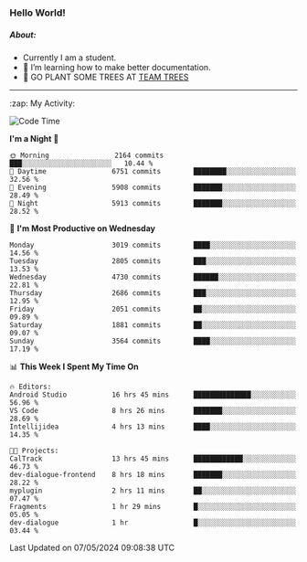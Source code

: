 ### Hello World!

##### About:
- Currently I am a student.
- 🌱 I’m learning how to make better documentation.
- 🌱 GO PLANT SOME TREES AT [TEAM TREES](https://teamtrees.org/)

---
  <summary>:zap: My Activity:</summary>
  
<!--START_SECTION:waka-->
![Code Time](http://img.shields.io/badge/Code%20Time-1%2C375%20hrs%2049%20mins-blue)

**I'm a Night 🦉** 

```text
🌞 Morning                2164 commits        ███░░░░░░░░░░░░░░░░░░░░░░   10.44 % 
🌆 Daytime                6751 commits        ████████░░░░░░░░░░░░░░░░░   32.56 % 
🌃 Evening                5908 commits        ███████░░░░░░░░░░░░░░░░░░   28.49 % 
🌙 Night                  5913 commits        ███████░░░░░░░░░░░░░░░░░░   28.52 % 
```
📅 **I'm Most Productive on Wednesday** 

```text
Monday                   3019 commits        ████░░░░░░░░░░░░░░░░░░░░░   14.56 % 
Tuesday                  2805 commits        ███░░░░░░░░░░░░░░░░░░░░░░   13.53 % 
Wednesday                4730 commits        ██████░░░░░░░░░░░░░░░░░░░   22.81 % 
Thursday                 2686 commits        ███░░░░░░░░░░░░░░░░░░░░░░   12.95 % 
Friday                   2051 commits        ██░░░░░░░░░░░░░░░░░░░░░░░   09.89 % 
Saturday                 1881 commits        ██░░░░░░░░░░░░░░░░░░░░░░░   09.07 % 
Sunday                   3564 commits        ████░░░░░░░░░░░░░░░░░░░░░   17.19 % 
```


📊 **This Week I Spent My Time On** 

```text
🔥 Editors: 
Android Studio           16 hrs 45 mins      ██████████████░░░░░░░░░░░   56.96 % 
VS Code                  8 hrs 26 mins       ███████░░░░░░░░░░░░░░░░░░   28.69 % 
Intellijidea             4 hrs 13 mins       ████░░░░░░░░░░░░░░░░░░░░░   14.35 % 

🐱‍💻 Projects: 
CalTrack                 13 hrs 45 mins      ████████████░░░░░░░░░░░░░   46.73 % 
dev-dialogue-frontend    8 hrs 18 mins       ███████░░░░░░░░░░░░░░░░░░   28.22 % 
myplugin                 2 hrs 11 mins       ██░░░░░░░░░░░░░░░░░░░░░░░   07.47 % 
Fragments                1 hr 29 mins        █░░░░░░░░░░░░░░░░░░░░░░░░   05.05 % 
dev-dialogue             1 hr                █░░░░░░░░░░░░░░░░░░░░░░░░   03.44 % 
```


 Last Updated on 07/05/2024 09:08:38 UTC
<!--END_SECTION:waka-->
